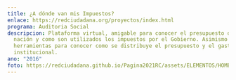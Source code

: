 ```yaml
---
title: ¿A dónde van mis Impuestos?
enlace: https://redciudadana.org/proyectos/index.html
programa: Auditoria Social
descripcion: Plataforma virtual, amigable para conocer el presupuesto de la
  nación y como son utilizados los impuestos por el Gobierno. Asimismo diversas
  herramientas para conocer como se distribuye el presupuesto y el gasto a nivel
  institucional.
ano: "2016"
foto: https://redciudadana.github.io/Pagina2021RC/assets/ELEMENTOS/HOME/PROYECTOS/05-AVMI.png
---
```

